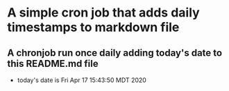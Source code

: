 A simple cron job that adds daily timestamps to markdown file
============================================================
## A chronjob run once daily adding today's date to this README.md file
* today's date is Fri Apr 17 15:43:50 MDT 2020
